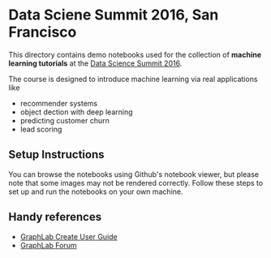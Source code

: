 # Data Sciene Summit 2016, San Francisco 

This directory contains demo notebooks used for the collection of **machine
learning tutorials** at the [Data Science Summit
2016](https://conf.turi.com/2016/us/). 

The course is designed to introduce machine learning via real applications like 
- recommender systems
- object dection with deep learning
- predicting customer churn
- lead scoring 

## Setup Instructions

You can browse the notebooks using Github's notebook viewer, but please note
that some images may not be rendered correctly. Follow these steps to set up
and run the notebooks on your own machine.

## Handy references

- [GraphLab Create User Guide](https://turi.com/learn/userguide)
- [GraphLab Forum](http://forum.turi.com/categories/graphlab-create)

